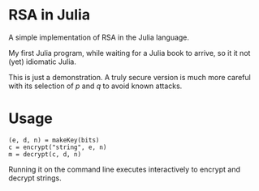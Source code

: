 # RSA in Julia
A simple implementation of RSA in the Julia language.

My first Julia program, while waiting for a Julia book to arrive, so it it not (yet)
idiomatic Julia.

This is just a demonstration. A truly secure version is much more careful
with its selection of *p* and *q* to avoid known attacks.

# Usage

```
(e, d, n) = makeKey(bits)
c = encrypt("string", e, n)
m = decrypt(c, d, n)
```

Running it on the command line executes interactively to encrypt and decrypt strings.
